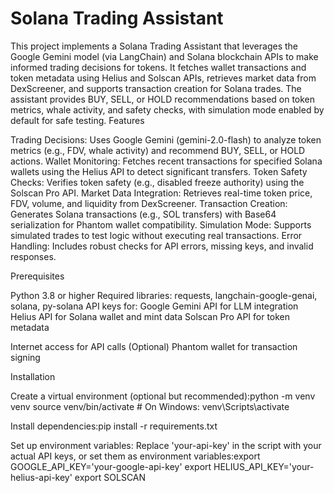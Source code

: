 # Solana Trading Assistant

This project implements a Solana Trading Assistant that leverages the Google Gemini model (via LangChain) and Solana blockchain APIs to make informed trading decisions for tokens. It fetches wallet transactions and token metadata using Helius and Solscan APIs, retrieves market data from DexScreener, and supports transaction creation for Solana trades. The assistant provides BUY, SELL, or HOLD recommendations based on token metrics, whale activity, and safety checks, with simulation mode enabled by default for safe testing.
Features

Trading Decisions: Uses Google Gemini (gemini-2.0-flash) to analyze token metrics (e.g., FDV, whale activity) and recommend BUY, SELL, or HOLD actions.
Wallet Monitoring: Fetches recent transactions for specified Solana wallets using the Helius API to detect significant transfers.
Token Safety Checks: Verifies token safety (e.g., disabled freeze authority) using the Solscan Pro API.
Market Data Integration: Retrieves real-time token price, FDV, volume, and liquidity from DexScreener.
Transaction Creation: Generates Solana transactions (e.g., SOL transfers) with Base64 serialization for Phantom wallet compatibility.
Simulation Mode: Supports simulated trades to test logic without executing real transactions.
Error Handling: Includes robust checks for API errors, missing keys, and invalid responses.

Prerequisites

Python 3.8 or higher
Required libraries: requests, langchain-google-genai, solana, py-solana
API keys for:
Google Gemini API for LLM integration
Helius API for Solana wallet and mint data
Solscan Pro API for token metadata


Internet access for API calls
(Optional) Phantom wallet for transaction signing

Installation

Create a virtual environment (optional but recommended):python -m venv venv
source venv/bin/activate  # On Windows: venv\Scripts\activate


Install dependencies:pip install -r requirements.txt


Set up environment variables:
Replace 'your-api-key' in the script with your actual API keys, or set them as environment variables:export GOOGLE_API_KEY='your-google-api-key'
export HELIUS_API_KEY='your-helius-api-key'
export SOLSCAN




